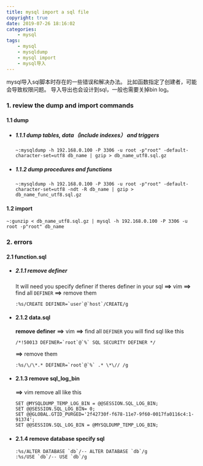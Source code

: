 ```yaml
---
title: mysql import a sql file
copyright: true
date: 2019-07-26 18:16:02
categories:
    - mysql
tags:
    - mysql
    - mysqldump
    - mysql import
    - mysql导入
---
```

mysql导入sql脚本时存在的一些错误和解决办法。
比如函数指定了创建者，可能会导致权限问题。
导入导出也会设计到sql，一般也需要关掉bin log。

<!-- more -->

### **1. review the dump and import commands**

#### 1.1 dump

+ ##### 1.1.1 dump tables, data（include indexes） and triggers

    ```
    ~:mysqldump -h 192.168.0.100 -P 3306 -u root -p"root" -default-character-set=utf8 db_name | gzip > db_name_utf8.sql.gz
    ```

+ ##### 1.1.2 dump procedures and functions

    ```
    ~:mysqldump -h 192.168.0.100 -P 3306 -u root -p"root" -default-character-set=utf8 -ndt -R db_name | gzip > db_name_func_utf8.sql.gz
    ```

#### 1.2 import

```
~:gunzip < db_name_utf8.sql.gz | mysql -h 192.168.0.100 -P 3306 -u root -p"root" db_name
```

### **2. errors**

#### 2.1 function.sql

+ ##### 2.1.1 remove definer

    It will need you specify definer if theres definer in your sql 
    **==>** vim
    **==>** find all `DEFINER`
    **==>** remove them
    ```
    :%s/CREATE DEFINER=`user`@`host`/CREATE/g
    ```

+ #### 2.1.2 data.sql

    **remove definer**
    **==>** vim
    **==>** find all `DEFINER`
    you will find sql like this
    ```
    /*!50013 DEFINER=`root`@`%` SQL SECURITY DEFINER */
    ```
    **==>** remove them
    ```
    :%s/\/\*.* DEFINER=`root`@`%` .* \*\// /g
    ```

+ #### 2.1.3 remove sql_log_bin

    **==>** vim
    remove all like this
    ```
    SET @MYSQLDUMP_TEMP_LOG_BIN = @@SESSION.SQL_LOG_BIN;
    SET @@SESSION.SQL_LOG_BIN= 0;
    SET @@GLOBAL.GTID_PURGED='2f42730f-f678-11e7-9f60-0017fa0116c4:1-91374';
    SET @@SESSION.SQL_LOG_BIN = @MYSQLDUMP_TEMP_LOG_BIN;
    ```

+ #### 2.1.4 remove database specify sql

    ```
    :%s/ALTER DATABASE `db`/-- ALTER DATABASE `db`/g
    :%s/USE `db`/-- USE `db`/g
    ```